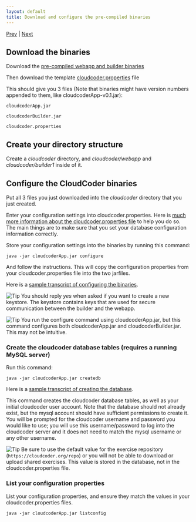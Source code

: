 ```yaml
---
layout: default
title: Download and configure the pre-compiled binaries
---
```

[Prev](mysql.html) | [Next](deploy.html)

## Download the binaries

Download the [pre-compiled webapp and builder binaries](../downloads/downloads.html)

Then download the template [cloudcoder.properties](cloudcoder.properties) file

This should give you 3 files (Note that binaries might have version numbers appended
to them, like cloudcoderApp-v0.1.jar):

	cloudcoderApp.jar

	cloudcoderBuilder.jar

	cloudcoder.properties

## Create your directory structure

Create a _cloudcoder_ directory, and _cloudcoder/webapp_ and _cloudcoder/builder1_ inside of it.

## Configure the CloudCoder binaries

Put all 3 files you just downloaded into the _cloudcoder_ directory
that you just created.

Enter your configuration settings into cloudcoder.properties.  Here is [much more information about the cloudcoder.properties file](cloudcoder.properties.html) to help you do so.  The main things are to make sure that you set your database configuration information correctly.

Store your configuration settings into the binaries by running this command:

	java -jar cloudcoderApp.jar configure

And follow the instructions.  This will copy the configuration properties from your cloudcoder.properties file into the two jarfiles.

Here is a [sample transcript of configuring the binaries](configure-transcript.txt).

![Tip](../img/ktip.png)  You should reply _yes_ when asked if you want to create a new keystore.  The keystore contains keys that are used for secure communication between the builder and the webapp.

![Tip](../img/ktip.png) You run the configure command using cloudcoderApp.jar, but this command configures both cloudcoderApp.jar and cloudcoderBuilder.jar.  This may not be intuitive.

### Create the cloudcoder database tables (requires a running MySQL server)

Run this command:

	java -jar cloudcoderApp.jar createdb

Here is a [sample transcript of creating the database](createdb-transcript.txt).

This command creates the cloudcoder database tables, as well as your initial cloudcoder user account.  Note that the database should not already exist, but the mysql account should have sufficient permissions to create it.  You will be prompted for the cloudcoder username and password you would like to use; you will use this username/password to log into the cloudcoder server and it does not need to match the mysql username or any other username.  

![Tip](../img/ktip.png) Be sure to use the default value for the exercise repository (`https://cloudcoder.org/repo`) or you will not be able to download or upload shared exercises.  This value is stored in the database, not in the cloudcoder.properties file.

### List your configuration properties

List your configuration properties, and ensure they match the values in your cloudcoder.properties files.

	java -jar cloudcoderApp.jar listconfig


